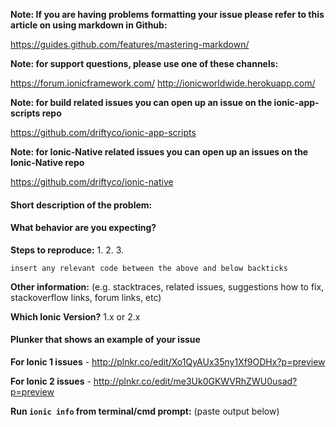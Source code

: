 **Note: If you are having problems formatting your issue please refer to this article on using markdown in Github:**

https://guides.github.com/features/mastering-markdown/

**Note: for support questions, please use one of these channels:** 

https://forum.ionicframework.com/
http://ionicworldwide.herokuapp.com/

**Note: for build related issues you can open up an issue on the ionic-app-scripts repo**

https://github.com/driftyco/ionic-app-scripts

**Note: for Ionic-Native related issues you can open up an issues on the Ionic-Native repo**

https://github.com/driftyco/ionic-native


#### Short description of the problem:


#### What behavior are you expecting?


**Steps to reproduce:**
1. 
2. 
3. 

```
insert any relevant code between the above and below backticks
```

**Other information:** (e.g. stacktraces, related issues, suggestions how to fix, stackoverflow links, forum links, etc)
 

**Which Ionic Version?** 1.x or 2.x


#### Plunker that shows an example of your issue

**For Ionic 1 issues** - http://plnkr.co/edit/Xo1QyAUx35ny1Xf9ODHx?p=preview

**For Ionic 2 issues** - http://plnkr.co/edit/me3Uk0GKWVRhZWU0usad?p=preview


**Run `ionic info` from terminal/cmd prompt:** (paste output below)



